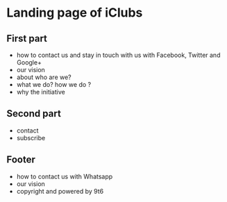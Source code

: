 # Landing page of iClubs

## First part
- how to contact us and stay in touch with us with Facebook, Twitter and  Google+
- our vision
- about who are we?
- what we do? how we do ?
- why the initiative

## Second part
- contact
- subscribe

## Footer
- how to contact us with Whatsapp
- our vision
- copyright and powered by 9t6




